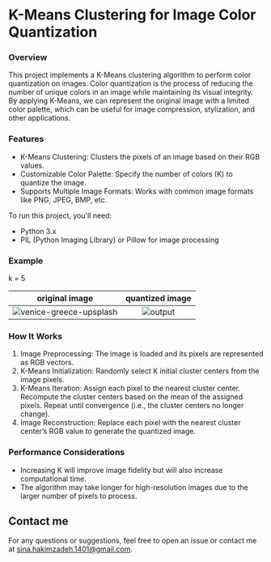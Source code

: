 # K-Means Clustering for Image Color Quantization

### Overview

This project implements a K-Means clustering algorithm to perform color quantization on images. Color quantization is the process of reducing the number of unique colors in an image while maintaining its visual integrity. By applying K-Means, we can represent the original image with a limited color palette, which can be useful for image compression, stylization, and other applications.

### Features

* K-Means Clustering: Clusters the pixels of an image based on their RGB values.
* Customizable Color Palette: Specify the number of colors (K) to quantize the image.
* Supports Multiple Image Formats: Works with common image formats like PNG, JPEG, BMP, etc.


To run this project, you'll need:

* Python 3.x
* PIL (Python Imaging Library) or Pillow for image processing


### Example
k = 5

| original image | quantized image| 
| ------------- |:-------------:| 
|![venice-greece-upsplash](https://github.com/user-attachments/assets/f1dbb70d-2737-45d8-82d3-b8d3ff803287)|![output](https://github.com/user-attachments/assets/39018050-f8a2-4b61-90a7-1cc24a5f5cd6)| 



### How It Works

1. Image Preprocessing: The image is loaded and its pixels are represented as RGB vectors.
2. K-Means Initialization: Randomly select K initial cluster centers from the image pixels.
3. K-Means Iteration:
   Assign each pixel to the nearest cluster center.
   Recompute the cluster centers based on the mean of the assigned pixels.
   Repeat until convergence (i.e., the cluster centers no longer change).
4. Image Reconstruction: Replace each pixel with the nearest cluster center’s RGB value to generate the quantized image.


### Performance Considerations

* Increasing K will improve image fidelity but will also increase computational time.
* The algorithm may take longer for high-resolution images due to the larger number of pixels to process.

## Contact me

For any questions or suggestions, feel free to open an issue or contact me at sina.hakimzadeh.1401@gmail.com.

